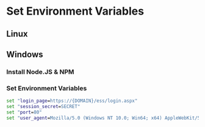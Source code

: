 # Set Environment Variables

## Linux

## Windows

### Install Node.JS & NPM

### Set Environment Variables

```cmd
set "login_page=https://{DOMAIN}/ess/login.aspx"
set "session_secret=SECRET"
set "port=80"
set "user_agent=Mozilla/5.0 (Windows NT 10.0; Win64; x64) AppleWebKit/537.36 (KHTML, like Gecko) Chrome/108.0.0.0 Safari/537.36 Edg/108.0.1462.54"
```
